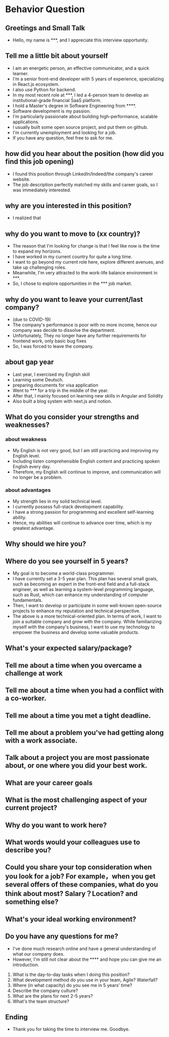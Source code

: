 # Behavior Question

## Greetings and Small Talk

- Hello, my name is \*\*\*, and I appreciate this interview opportunity.

## Tell me a little bit about yourself

- I am an energetic person, an effective communicator, and a quick learner.
- I'm a senior front-end developer with 5 years of experience, specializing in React.js ecosystem.
- I also use Python for backend.
- In my most recent role at \*\*\*, I led a 4-person team to develop an institutional-grade financial SaaS platform.
- I hold a Master's degree in Software Engineering from \*\*\*\*.
- Software development is my passion.
- I'm particularly passionate about building high-performance, scalable applications.
- I usually built some open source project, and put them on github.
- I'm currently unemployment and looking for a job.
- If you have any question, feel free to ask for me.

## how did you hear about the position (how did you find this job opening)

- I found this position through LinkedIn/Indeed/the company's career website.
- The job description perfectly matched my skills and career goals, so I was immediately interested.

## why are you interested in this position?

- I realized that

## why do you want to move to (xx country)?

- The reason that I'm looking for change is that I feel like now is the time to expand my horizons.
- I have worked in my current country for quite a long time.
- I want to go beyond my current role here, explore different avenues, and take up challenging roles.
- Meanwhile, I'm very attracted to the work-life balance environment in \*\*\*.
- So, I chose to explore opportunities in the \*\*\* job market.

## why do you want to leave your current/last company?

- (due to COVID-19)
- The company's performance is poor with no more income, hence our company was decide to dissolve the department.
- Unfortunately, They no longer have any further requirements for frontend work, only basic bug fixes
- So, I was forced to leave the company.

## about gap year

- Last year, I exercised my English skill
- Learning some Deutsch.
- preparing documents for visa application
- Went to \*\*\* for a trip in the middle of the year.
- After that, I mainly focused on learning new skills in Angular and Solidity
- Also built a blog system with next.js and notion.

## What do you consider your strengths and weaknesses?

### about weakness

- My English is not very good, but I am still practicing and improving my English level.
- Including listen comprehensible English content and practicing spoken English every day.
- Therefore, my English will continue to improve, and communication will no longer be a problem.

### about advantages

- My strength lies in my solid technical level.
- I currently possess full-stack development capability.
- I have a strong passion for programming and excellent self-learning ability.
- Hence, my abilities will continue to advance over time, which is my greatest advantage.

## Why should we hire you?

## Where do you see yourself in 5 years?

- My goal is to become a world-class programmer.
- I have currently set a 3-5 year plan. This plan has several small goals, such as becoming an expert in the front-end field and a full-stack engineer, as well as learning a system-level programming language, such as Rust, which can enhance my understanding of computer fundamentals.
- Then, I want to develop or participate in some well-known open-source projects to enhance my reputation and technical perspective.
- The above is a more technical-oriented plan. In terms of work, I want to join a suitable company and grow with the company. While familiarizing myself with the company's business, I want to use my technology to empower the business and develop some valuable products.

## What's your expected salary/package?

## Tell me about a time when you overcame a challenge at work

## Tell me about a time when you had a conflict with a co-worker.

## Tell me about a time you met a tight deadline.

## Tell me about a problem you've had getting along with a work associate.

## Talk about a project you are most passionate about, or one where you did your best work.

## What are your career goals

## What is the most challenging aspect of your current project?

## Why do you want to work here?

## What words would your colleagues use to describe you?

## Could you share your top consideration when you look for a job? For example，when you get several offers of these companies, what do you think about most? Salary？Location? and something else?

## What's your ideal working environment?

## Do you have any questions for me?

- I've done much research online and have a general understanding of what our company does.
- However, I'm still not clear about the \*\*\*\* and hope you can give me an introduction.

1. What is the day-to-day tasks when I doing this position?
2. What development method do you use in your team, Agile? Waterfall?
3. Where (in what capacity) do you see me in 5 years’ time?
4. Describe the company culture?
5. What are the plans for next 2-5 years?
6. What's the team structure?

## Ending

- Thank you for taking the time to interview me. Goodbye.
